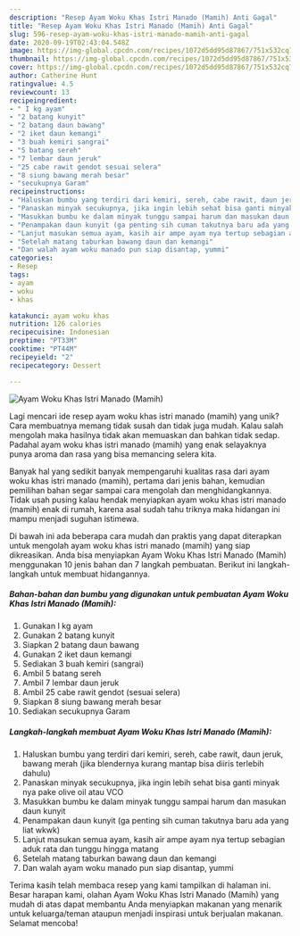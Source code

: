 ```yaml
---
description: "Resep Ayam Woku Khas Istri Manado (Mamih) Anti Gagal"
title: "Resep Ayam Woku Khas Istri Manado (Mamih) Anti Gagal"
slug: 596-resep-ayam-woku-khas-istri-manado-mamih-anti-gagal
date: 2020-09-19T02:43:04.548Z
image: https://img-global.cpcdn.com/recipes/1072d5dd95d87867/751x532cq70/ayam-woku-khas-istri-manado-mamih-foto-resep-utama.jpg
thumbnail: https://img-global.cpcdn.com/recipes/1072d5dd95d87867/751x532cq70/ayam-woku-khas-istri-manado-mamih-foto-resep-utama.jpg
cover: https://img-global.cpcdn.com/recipes/1072d5dd95d87867/751x532cq70/ayam-woku-khas-istri-manado-mamih-foto-resep-utama.jpg
author: Catherine Hunt
ratingvalue: 4.5
reviewcount: 13
recipeingredient:
- " I kg ayam"
- "2 batang kunyit"
- "2 batang daun bawang"
- "2 iket daun kemangi"
- "3 buah kemiri sangrai"
- "5 batang sereh"
- "7 lembar daun jeruk"
- "25 cabe rawit gendot sesuai selera"
- "8 siung bawang merah besar"
- "secukupnya Garam"
recipeinstructions:
- "Haluskan bumbu yang terdiri dari kemiri, sereh, cabe rawit, daun jeruk, bawang merah (jika blendernya kurang mantap bisa diiris terlebih dahulu)"
- "Panaskan minyak secukupnya, jika ingin lebih sehat bisa ganti minyak nya pake olive oil atau VCO"
- "Masukkan bumbu ke dalam minyak tunggu sampai harum dan masukan daun kunyit"
- "Penampakan daun kunyit (ga penting sih cuman takutnya baru ada yang liat wkwk)"
- "Lanjut masukan semua ayam, kasih air ampe ayam nya tertup sebagian aduk rata dan tunggu hingga matang"
- "Setelah matang taburkan bawang daun dan kemangi"
- "Dan walah ayam woku manado pun siap disantap, yummi"
categories:
- Resep
tags:
- ayam
- woku
- khas

katakunci: ayam woku khas 
nutrition: 126 calories
recipecuisine: Indonesian
preptime: "PT33M"
cooktime: "PT44M"
recipeyield: "2"
recipecategory: Dessert

---
```



![Ayam Woku Khas Istri Manado (Mamih)](https://img-global.cpcdn.com/recipes/1072d5dd95d87867/751x532cq70/ayam-woku-khas-istri-manado-mamih-foto-resep-utama.jpg)

Lagi mencari ide resep ayam woku khas istri manado (mamih) yang unik? Cara membuatnya memang tidak susah dan tidak juga mudah. Kalau salah mengolah maka hasilnya tidak akan memuaskan dan bahkan tidak sedap. Padahal ayam woku khas istri manado (mamih) yang enak selayaknya punya aroma dan rasa yang bisa memancing selera kita.



Banyak hal yang sedikit banyak mempengaruhi kualitas rasa dari ayam woku khas istri manado (mamih), pertama dari jenis bahan, kemudian pemilihan bahan segar sampai cara mengolah dan menghidangkannya. Tidak usah pusing kalau hendak menyiapkan ayam woku khas istri manado (mamih) enak di rumah, karena asal sudah tahu triknya maka hidangan ini mampu menjadi suguhan istimewa.


Di bawah ini ada beberapa cara mudah dan praktis yang dapat diterapkan untuk mengolah ayam woku khas istri manado (mamih) yang siap dikreasikan. Anda bisa menyiapkan Ayam Woku Khas Istri Manado (Mamih) menggunakan 10 jenis bahan dan 7 langkah pembuatan. Berikut ini langkah-langkah untuk membuat hidangannya.

<!--inarticleads1-->

##### Bahan-bahan dan bumbu yang digunakan untuk pembuatan Ayam Woku Khas Istri Manado (Mamih):

1. Gunakan  I kg ayam
1. Gunakan 2 batang kunyit
1. Siapkan 2 batang daun bawang
1. Gunakan 2 iket daun kemangi
1. Sediakan 3 buah kemiri (sangrai)
1. Ambil 5 batang sereh
1. Ambil 7 lembar daun jeruk
1. Ambil 25 cabe rawit gendot (sesuai selera)
1. Siapkan 8 siung bawang merah besar
1. Sediakan secukupnya Garam




<!--inarticleads2-->

##### Langkah-langkah membuat Ayam Woku Khas Istri Manado (Mamih):

1. Haluskan bumbu yang terdiri dari kemiri, sereh, cabe rawit, daun jeruk, bawang merah (jika blendernya kurang mantap bisa diiris terlebih dahulu)
1. Panaskan minyak secukupnya, jika ingin lebih sehat bisa ganti minyak nya pake olive oil atau VCO
1. Masukkan bumbu ke dalam minyak tunggu sampai harum dan masukan daun kunyit
1. Penampakan daun kunyit (ga penting sih cuman takutnya baru ada yang liat wkwk)
1. Lanjut masukan semua ayam, kasih air ampe ayam nya tertup sebagian aduk rata dan tunggu hingga matang
1. Setelah matang taburkan bawang daun dan kemangi
1. Dan walah ayam woku manado pun siap disantap, yummi




Terima kasih telah membaca resep yang kami tampilkan di halaman ini. Besar harapan kami, olahan Ayam Woku Khas Istri Manado (Mamih) yang mudah di atas dapat membantu Anda menyiapkan makanan yang menarik untuk keluarga/teman ataupun menjadi inspirasi untuk berjualan makanan. Selamat mencoba!

